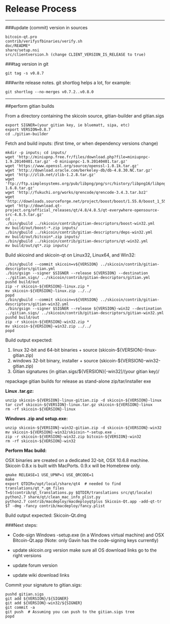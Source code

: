 Release Process
====================

* * *

###update (commit) version in sources


	bitcoin-qt.pro
	contrib/verifysfbinaries/verify.sh
	doc/README*
	share/setup.nsi
	src/clientversion.h (change CLIENT_VERSION_IS_RELEASE to true)

###tag version in git

	git tag -s v0.8.7

###write release notes. git shortlog helps a lot, for example:

	git shortlog --no-merges v0.7.2..v0.8.0

* * *

##perform gitian builds

 From a directory containing the skicoin source, gitian-builder and gitian.sigs
  
	export SIGNER=(your gitian key, ie bluematt, sipa, etc)
	export VERSION=0.8.7
	cd ./gitian-builder

 Fetch and build inputs: (first time, or when dependency versions change)

	mkdir -p inputs; cd inputs/
	wget 'http://miniupnp.free.fr/files/download.php?file=miniupnpc-1.9.20140401.tar.gz' -O miniupnpc-1.9.20140401.tar.gz'
	wget 'https://www.openssl.org/source/openssl-1.0.1k.tar.gz'
	wget 'http://download.oracle.com/berkeley-db/db-4.8.30.NC.tar.gz'
	wget 'http://zlib.net/zlib-1.2.8.tar.gz'
	wget 'ftp://ftp.simplesystems.org/pub/libpng/png/src/history/libpng16/libpng-1.6.8.tar.gz'
	wget 'http://fukuchi.org/works/qrencode/qrencode-3.4.3.tar.bz2'
	wget 'http://downloads.sourceforge.net/project/boost/boost/1.55.0/boost_1_55_0.tar.bz2'
	wget 'http://download.qt-project.org/official_releases/qt/4.8/4.8.5/qt-everywhere-opensource-src-4.8.5.tar.gz'
	cd ..
	./bin/gbuild ../skicoin/contrib/gitian-descriptors/boost-win32.yml
	mv build/out/boost-*.zip inputs/
	./bin/gbuild ../skicoin/contrib/gitian-descriptors/deps-win32.yml
	mv build/out/bitcoin*.zip inputs/
	./bin/gbuild ../skicoin/contrib/gitian-descriptors/qt-win32.yml
	mv build/out/qt*.zip inputs/

 Build skicoind and skicoin-qt on Linux32, Linux64, and Win32:
  
	./bin/gbuild --commit skicoin=v${VERSION} ../skicoin/contrib/gitian-descriptors/gitian.yml
	./bin/gsign --signer $SIGNER --release ${VERSION} --destination ../gitian.sigs/ ../skicoin/contrib/gitian-descriptors/gitian.yml
	pushd build/out
	zip -r skicoin-${VERSION}-linux.zip *
	mv skicoin-${VERSION}-linux.zip ../../
	popd
	./bin/gbuild --commit skicoin=v${VERSION} ../skicoin/contrib/gitian-descriptors/gitian-win32.yml
	./bin/gsign --signer $SIGNER --release ${VERSION}-win32 --destination ../gitian.sigs/ ../skicoin/contrib/gitian-descriptors/gitian-win32.yml
	pushd build/out
	zip -r skicoin-${VERSION}-win32.zip *
	mv skicoin-${VERSION}-win32.zip ../../
	popd

  Build output expected:

  1. linux 32-bit and 64-bit binaries + source (skicoin-${VERSION}-linux-gitian.zip)
  2. windows 32-bit binary, installer + source (skicoin-${VERSION}-win32-gitian.zip)
  3. Gitian signatures (in gitian.sigs/${VERSION}[-win32]/(your gitian key)/

repackage gitian builds for release as stand-alone zip/tar/installer exe

**Linux .tar.gz:**

	unzip skicoin-${VERSION}-linux-gitian.zip -d skicoin-${VERSION}-linux
	tar czvf skicoin-${VERSION}-linux.tar.gz skicoin-${VERSION}-linux
	rm -rf skicoin-${VERSION}-linux

**Windows .zip and setup.exe:**

	unzip skicoin-${VERSION}-win32-gitian.zip -d skicoin-${VERSION}-win32
	mv skicoin-${VERSION}-win32/skicoin-*-setup.exe .
	zip -r skicoin-${VERSION}-win32.zip bitcoin-${VERSION}-win32
	rm -rf skicoin-${VERSION}-win32

**Perform Mac build:**

  OSX binaries are created on a dedicated 32-bit, OSX 10.6.8 machine.
  Skicoin 0.8.x is built with MacPorts.  0.9.x will be Homebrew only.

	qmake RELEASE=1 USE_UPNP=1 USE_QRCODE=1
	make
	export QTDIR=/opt/local/share/qt4  # needed to find translations/qt_*.qm files
	T=$(contrib/qt_translations.py $QTDIR/translations src/qt/locale)
	python2.7 share/qt/clean_mac_info_plist.py
	python2.7 contrib/macdeploy/macdeployqtplus Skicoin-Qt.app -add-qt-tr $T -dmg -fancy contrib/macdeploy/fancy.plist

 Build output expected: Skicoin-Qt.dmg

###Next steps:

* Code-sign Windows -setup.exe (in a Windows virtual machine) and
  OSX Bitcoin-Qt.app (Note: only Gavin has the code-signing keys currently)

* update skicoin.org version
  make sure all OS download links go to the right versions

* update forum version

* update wiki download links

Commit your signature to gitian.sigs:

	pushd gitian.sigs
	git add ${VERSION}/${SIGNER}
	git add ${VERSION}-win32/${SIGNER}
	git commit -a
	git push  # Assuming you can push to the gitian.sigs tree
	popd

